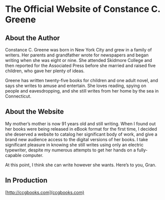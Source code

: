 
# The Official Website of Constance C. Greene

## About the Author

Constance C. Greene was born in New York City and grew in a family of writers. Her parents and grandfather wrote for newspapers and began writing when she was eight or nine. She attended Skidmore College and then reported for the Associated Press before she married and raised five children, who gave her plenty of ideas.

Greene has written twenty-five books for children and one adult novel, and says she writes to amuse and entertain. She loves reading, spying on people and eavesdropping, and she still writes from her home by the sea in Connecticut.

## About the Website

My mother&rsquo;s mother is now 91 years old and still writing. When I found out her books were being released in eBook format for the first time, I decided she deserved a website to catalog her significant body of work, and give a brand new audience access to the digital versions of her books. I take significant pleasure in knowing she still writes using only an electric typewriter, despite my numerous attempts to get her hands on a fully-capable computer.

At this point, I think she can write however she wants. Here&rsquo;s to you, Gran.

## In Production

[http://ccgbooks.com](ccgbooks.com)